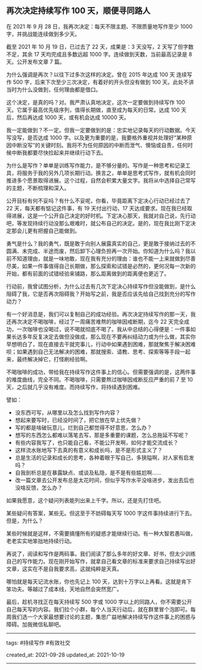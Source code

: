 ## 再次决定持续写作 100 天，顺便寻同路人

在 2021 年 9 月 28 日，我再次决定：每天不限主题、不限质量地写作至少 1000 字，并挑战能连续做到多少天。

截至 2021 年 10 月 19 日，已过去了 22 天，成果是：3 天没写，2 天写了但字数不足，其余 17 天均完成且多数远超 1000 字。连续做到天数，当前最高记录是 8 天。公开发布文章 7 篇。

为什么强调是再次？以往下过多次这样的决定。曾在 2015 年达成 100 天 连续写作 500 字，后来下次至少三次决定，有着好的开头但没有做到 100 天。此处不讲当时为什么没做到，任何理由都是借口。

这个决定，是真的吗？对。我严肃认真地决定，这次一定要做到持续写作 100 天。它属于最高优先级序列，值得长期做，直至成为每天的日常。达成 100 天后，然后再达成 1000 天，或有机会达成 10000 天。

我一定能做到？不一定。但我一定要做到的是：忠实地记录每天的行动数据。今天写没写，是否达成 1000 字。以及更为重要的是，我要格外重视并处理好“某种原因中断没写”的关键时刻。我将不为任何原因的中断而泄气、懊恼或自责，任何时候中断我都要尽快捡起来并继续行动下去。

为什么是写作？单单是训练写作能力，是不够分量的。写作是一种思考和记录工具，将服务于我的另外几项长期行动。换言之，单单是思考式写作，就有机会同时推进多个愿景取得进展。这个过程，自然会积累大量文字。我将从中选择自己常写的主题，不断梳理和深入。

公开目标有何不妥吗？有什么不妥呢，你看，毕竟距离下定决心行动已经过去了 22 天，每天都有惦记这件事，有 19 天付出行动，17 天达成要求。现在我已经取得进展，这是一个公开自己决定的好时机。下定决心那天，我就对自己说，先行动吧，等发现持续行动没那么艰难时，就公布自己的决定。是的，现在我比刚下定决定那会儿更有把握自己能做到。

勇气是什么？我的勇气，既是敢于向别人展露真实的自己，更是敢于接纳过去的不圆满、未完成、半途而废，然后卸下心理负担再一次开始。你知道为什么吗？我以前不知道理由，就是一味地敢，现在我有充分的理由：谁也不能一上来就做到尽善尽美，如果一件事值得自己长期做，那么探索和试错是必然的，更何况每一次新的开始，都有前面的试错经验来铺路，那么距离做到的距离便也更近了。

行动前，我曾试图分析，为什么过去有几次下定决心持续写作但没能做到，是什么阻碍了我，它是否再次阻碍我？开始写之前，我是否应该先给自己找到充分的写作动力？

有一个好消息是，我们可以复制自己的成功经验。再次决定持续写作的那一天，我还再次决定不喝咖啡，经过了一周痛苦难熬的咖啡因戒断期，迄今 22 天完全成功，一次咖啡也没喝过，说不喝就彻底不喝了。我从中总结的心得便是：一件事如果长达多年反复决定去做但没做成，那么现在不要再纠结动力或为什么做，其实你早想明白了，现在直接去干就完事儿，行动中如果遇到困难，那就聚焦于解决困难呗；如果遇到自己无法解决的困难，那就搜索、请教、思考、探索等等手段一起来，最终解决掉它，打怪刷经验啊。

不喝咖啡的成功，带给我在持续写作这件事上的信心。但需要强调的是，这两件事的难度曲线，完全不同。不喝咖啡，只需要熬过咖啡因戒断反应严重的前 7 至 10 天，之后就几乎没有难度。而持续写作，将持续遇到困难。

譬如：

- 没东西可写，从哪里以及怎么找到写作内容？
- 想起来要写时，已经没时间了，把它放在早上优先做？
- 写的都是啥破玩意儿，烂到自己都觉得不好意思，怎么办？
- 想写的东西怎么都难以落笔去写，那是多重要的课题，怎么总拖延不写呢？
- 有些内容我写了，也只能自己看，不能公开发啊，如何才能交流成长？
- 这样流水账地写下去真的有意义和成长吗，是不是形式主义了？
- 总是生活的记录和成长的思考，各种着眼于写自己，多狭隘啊，对人家有启发吗？
- 自我剖析总是在暴露缺点、或谈及私隐，是不是有些尴尬啊……
- 改一篇文章去公开发布总是太花时间，但似乎写作水平没啥进步，发出去后也没啥反馈，怎么办？

如果我愿意，这个疑问列表能列出来上千字。所以，还是先打住吧。

某些疑问有答案，某些无。但这至于不妨碍每天写 1000 字这件事持续进行下去。但是，为什么？

某些时候就是这样，不需要搞懂所有的疑惑才能继续行动。有一种大智若愚叫做，老老实实地笨拙地持续行动。

再说了，阅读和写作是两码事。我们阅读了那么多年的好文章、好书，但太少训练自己的写作能力。现在刚开始写作，就拿自己看文章的标准来要求自己持续写出好文章，这实在不是自我要求高，这就纯粹是天真。

哪怕就是每天记流水账，你也先记上 100 天，达到十万字以上再看。这就是肯下笨功夫。等越过了成本线，天地自然会突然宽广。

最后，趁机寻找正在每天持续写 500 字或 1000 字以上的同路人，你不需要公开自己每天写的内容。我们拉个小群，每个人当天行动后，就在群里冒个泡即可。每周我们选一个大家最想要讨论的主题，集思广益地解决持续写作这件事上的困惑与障碍。加我微信私聊吧。

---

tags: #持续写作 #有效社交

created_at: 2021-09-28
updated_at: 2021-10-19

---
